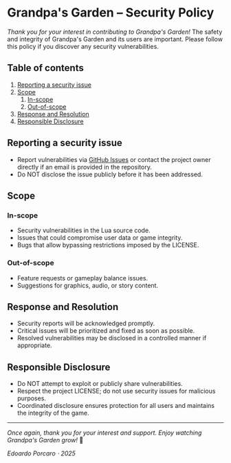 # Grandpa's Garden – Security Policy

*Thank you for your interest in contributing to Grandpa's Garden!* The safety and integrity of Grandpa's Garden and its users are important.
Please follow this policy if you discover any security vulnerabilities.

## Table of contents

1. [Reporting a security issue](#reporting-a-security-issue)
2. [Scope](#scope)
    1. [In-scope](#in-scope)
    2. [Out-of-scope](#out-of-scope)
3. [Response and Resolution](#response-and-resolution)
4. [Responsible Disclosure](#responsible-disclosure)

## Reporting a security issue

- Report vulnerabilities via [GitHub Issues](https://github.com/EdoardoPorcaro/GrandpasGarden/issues) or contact the project owner
  directly if an email is provided in the repository.
- Do NOT disclose the issue publicly before it has been addressed.

## Scope

### In-scope
- Security vulnerabilities in the Lua source code.
- Issues that could compromise user data or game integrity.
- Bugs that allow bypassing restrictions imposed by the LICENSE.

### Out-of-scope
- Feature requests or gameplay balance issues.
- Suggestions for graphics, audio, or story content.

## Response and Resolution

- Security reports will be acknowledged promptly.
- Critical issues will be prioritized and fixed as soon as possible.
- Resolved vulnerabilities may be disclosed in a controlled manner if appropriate.

## Responsible Disclosure

- Do NOT attempt to exploit or publicly share vulnerabilities.
- Respect the project LICENSE; do not use security issues for malicious purposes.
- Coordinated disclosure ensures protection for all users and maintains the integrity of the game.

---

*Once again, thank you for your interest and support. Enjoy watching Grandpa's Garden grow!* 🌱

*Edoardo Porcaro ⋅ 2025*
